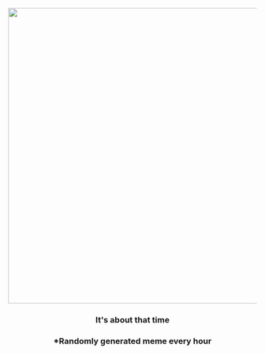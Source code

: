 <p align="center">
        <img src="https://i.redd.it/hmj8r0p8z82a1.jpg" width="600" height="600">
        </p>
        <h3 align="center">It's about that time</h3>
        <h3 align="center">*Randomly generated meme every hour</h3>
    